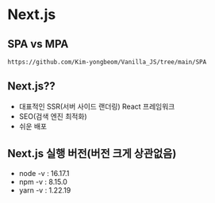 # Next.js

## SPA vs MPA
```
https://github.com/Kim-yongbeom/Vanilla_JS/tree/main/SPA
```

## Next.js??
- 대표적인 SSR(서버 사이드 랜더링) React 프레임워크
- SEO(검색 엔진 최적화)
- 쉬운 배포

## Next.js 실행 버전(버전 크게 상관없음)
- node -v : 16.17.1
- npm -v : 8.15.0
- yarn -v : 1.22.19
